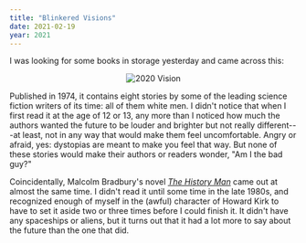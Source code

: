 ```yaml
---
title: "Blinkered Visions"
date: 2021-02-19
year: 2021
---
```


I was looking for some books in storage yesterday and came across this:

<div align="center">
  <img src="{{ '/files/2021/2020-vision.jpg' | relative_url }}" alt="2020 Vision" />
</div>

Published in 1974,
it contains eight stories by some of the leading science fiction writers of its time:
all of them white men.
I didn't notice that when I first read it at the age of 12 or 13,
any more than I noticed how much the authors wanted the future to be louder and brighter
but not really different---at least,
not in any way that would make them feel uncomfortable.
Angry or afraid, yes:
dystopias are meant to make you feel that way.
But none of these stories would make their authors or readers wonder,
"Am I the bad guy?"

Coincidentally,
Malcolm Bradbury's novel <cite><a href="https://en.wikipedia.org/wiki/The_History_Man">The History Man</a></cite>
came out at almost the same time.
I didn't read it until some time in the late 1980s,
and recognized enough of myself in the (awful) character of Howard Kirk
to have to set it aside two or three times before I could finish it.
It didn't have any spaceships or aliens,
but it turns out that it had a lot more to say about the future
than the one that did.
